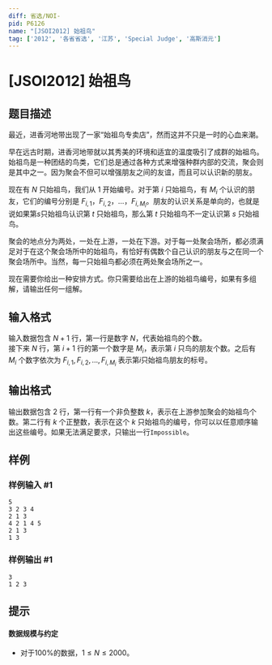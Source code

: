 ```yaml
---
diff: 省选/NOI-
pid: P6126
name: "[JSOI2012] 始祖鸟"
tag: ['2012', '各省省选', '江苏', 'Special Judge', '高斯消元']
---
```

# [JSOI2012] 始祖鸟
## 题目描述

最近，进香河地带出现了一家“始祖鸟专卖店”，然而这并不只是一时的心血来潮。         
                         
早在远古时期，进香河地带就以其秀美的环境和适宜的温度吸引了成群的始祖鸟。始祖鸟是一种团结的鸟类，它们总是通过各种方式来增强种群内部的交流，聚会则是其中之一。因为聚会不但可以增强朋友之间的友谊，而且可以认识新的朋友。        
                             
现在有 $N$ 只始祖鸟，我们从 $1$ 开始编号。对于第 $i$ 只始祖鸟，有 $M_i$ 个认识的朋友，它们的编号分别是 $F_{i,1}，F_{i,2}，…，F_{i,M_i}$。朋友的认识关系是单向的，也就是说如果第$s$只始祖鸟认识第 $t$ 只始祖鸟，那么第 $t$ 只始祖鸟不一定认识第 $s$ 只始祖鸟。        
   
聚会的地点分为两处，一处在上游，一处在下游。对于每一处聚会场所，都必须满足对于在这个聚会场所中的始祖鸟，有恰好有偶数个自己认识的朋友与之在同一个聚会场所中。当然，每一只始祖鸟都必须在两处聚会场所之一。         
       
现在需要你给出一种安排方式。你只需要给出在上游的始祖鸟编号，如果有多组解，请输出任何一组解。 
## 输入格式

输入数据包含 $N+1$ 行，第一行是数字 $N$，代表始祖鸟的个数。       
接下来 $N$ 行，第 $i+1$ 行的第一个数字是 $M_i$，表示第 $i$ 只鸟的朋友个数。之后有 $M_i$ 个数字依次为 $F_{i,1},F_{i,2},…,F_{i,M_i}$ 表示第$i$只始祖鸟朋友的标号。 
## 输出格式

输出数据包含 $2$ 行，第一行有一个非负整数 $k$，表示在上游参加聚会的始祖鸟个数。第二行有 $k$ 个正整数，表示在这个 $k$ 只始祖鸟的编号，你可以以任意顺序输出这些编号。如果无法满足要求，只输出一行`Impossible`。 
## 样例

### 样例输入 #1
```
5
3 2 3 4
2 1 3
4 2 1 4 5
2 1 3
1 3
```
### 样例输出 #1
```
3
1 2 3
```
## 提示

#### 数据规模与约定

- 对于$100\%$的数据，$1 \le N \le 2000$。
